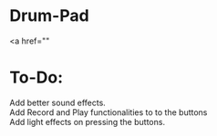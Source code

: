 # Drum-Pad
<a href=""

# To-Do:
Add better sound effects. </br>
Add Record and Play functionalities to to the buttons </br>
Add light effects on pressing the buttons. </br>
